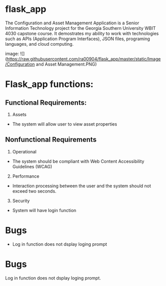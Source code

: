 # flask_app

The Configuration and Asset Management Application is a Senior Information Technology project for the Georgia Southern University WBIT 4030 capstone course. It demostrates my ability to work with technologies such as APIs (Application Program Interfaces), JSON files, programing languages, and cloud computing.

image: ![] (https://raw.githubusercontent.com/ra00904/flask_app/master/static/Image/Configuration and Asset Management.PNG)

# Flask_app functions:
## Functional Requirements:
1. Assets
* The system will allow user to view asset properties
 ## Nonfunctional Requirements
1. Operational
* The system should be compliant with Web Content Accessibility Guidelines (WCAG)
2. Performance 
* Interaction processing between the user and the system should not exceed two seconds.

3. Security 
* System will have login function

 # Bugs
 * Log in function does not dsplay loging prompt
 # Bugs
 Log in function does not dsplay loging prompt.
